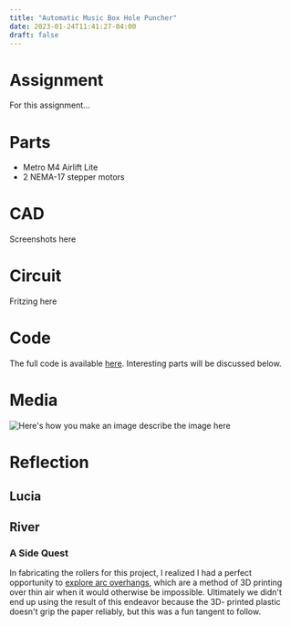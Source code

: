 ```yaml
---
title: "Automatic Music Box Hole Puncher"
date: 2023-01-24T11:41:27-04:00
draft: false
---
```

# Assignment
For this assignment...
# Parts
- Metro M4 Airlift Lite
- 2 NEMA-17 stepper motors
# CAD
Screenshots here
# Circuit
Fritzing here
# Code
The full code is available [here](https://github.com/rivques/AutoMusicBoxHolePuncher). Interesting parts will be discussed below.
# Media
![Here's how you make an image describe the image here](docs/auto-music-box/path-to-image.jpg "Caption for the image here")
# Reflection
## Lucia
## River
### A Side Quest
In fabricating the rollers for this project, I realized I had a perfect opportunity to [explore arc overhangs](https://rivques.github.io/other-random-projects/fun-with-overhangs/), which are a method of 3D printing over thin air when it would otherwise be impossible. Ultimately we didn't end up using the result of this endeavor because the 3D- printed plastic doesn't grip the paper reliably, but this was a fun tangent to follow.